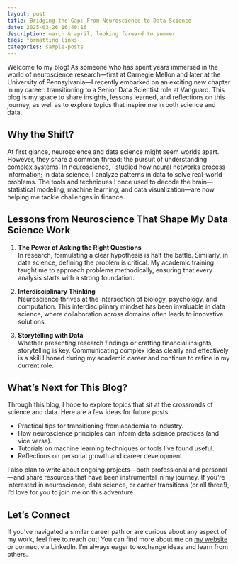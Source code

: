 ```yaml
---
layout: post
title: Bridging the Gap: From Neuroscience to Data Science
date: 2025-03-26 16:40:16
description: march & april, looking forward to summer
tags: formatting links
categories: sample-posts
---
```


Welcome to my blog! As someone who has spent years immersed in the world of neuroscience research—first at Carnegie Mellon and later at the University of Pennsylvania—I recently embarked on an exciting new chapter in my career: transitioning to a Senior Data Scientist role at Vanguard. This blog is my space to share insights, lessons learned, and reflections on this journey, as well as to explore topics that inspire me in both science and data.

## Why the Shift?

At first glance, neuroscience and data science might seem worlds apart. However, they share a common thread: the pursuit of understanding complex systems. In neuroscience, I studied how neural networks process information; in data science, I analyze patterns in data to solve real-world problems. The tools and techniques I once used to decode the brain—statistical modeling, machine learning, and data visualization—are now helping me tackle challenges in finance.

## Lessons from Neuroscience That Shape My Data Science Work

1. **The Power of Asking the Right Questions**  
   In research, formulating a clear hypothesis is half the battle. Similarly, in data science, defining the problem is critical. My academic training taught me to approach problems methodically, ensuring that every analysis starts with a strong foundation.

2. **Interdisciplinary Thinking**  
   Neuroscience thrives at the intersection of biology, psychology, and computation. This interdisciplinary mindset has been invaluable in data science, where collaboration across domains often leads to innovative solutions.

3. **Storytelling with Data**  
   Whether presenting research findings or crafting financial insights, storytelling is key. Communicating complex ideas clearly and effectively is a skill I honed during my academic career and continue to refine in my current role.

## What’s Next for This Blog?

Through this blog, I hope to explore topics that sit at the crossroads of science and data. Here are a few ideas for future posts:
- Practical tips for transitioning from academia to industry.
- How neuroscience principles can inform data science practices (and vice versa).
- Tutorials on machine learning techniques or tools I’ve found useful.
- Reflections on personal growth and career development.

I also plan to write about ongoing projects—both professional and personal—and share resources that have been instrumental in my journey. If you’re interested in neuroscience, data science, or career transitions (or all three!), I’d love for you to join me on this adventure.

## Let’s Connect

If you’ve navigated a similar career path or are curious about any aspect of my work, feel free to reach out! You can find more about me on [my website](https://www.travismeyerphd.com) or connect via LinkedIn. I’m always eager to exchange ideas and learn from others.